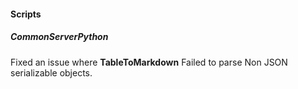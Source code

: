 
#### Scripts

##### CommonServerPython

Fixed an issue where **TableToMarkdown** Failed to parse Non JSON serializable objects.
